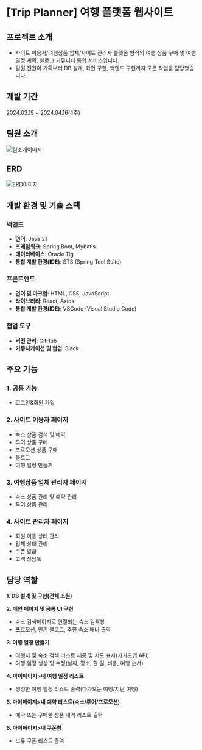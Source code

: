 # [Trip Planner] 여행 플랫폼 웹사이트
## 프로젝트 소개
- 사이트 이용자/여행상품 업체/사이트 관리자 플랫폼 형식의 여행 상품 구매 및 여행 일정 계획, 블로그 커뮤니티 통합 서비스입니다.
- 팀원 전원이 기획부터 DB 설계, 화면 구현, 백엔드 구현까지 모든 작업을 담당했습니다.

## 개발 기간
2024.03.19 ~ 2024.04.16(4주)

## 팀원 소개
![팀소개이미지]()

## ERD
![ERD이미지]()

## 개발 환경 및 기술 스택
### 백엔드
- **언어**: Java 21
- **프레임워크**: Spring Boot, Mybatis
- **데이터베이스**: Oracle 11g
- **통합 개발 환경(IDE)**: STS (Spring Tool Suite)

### 프론트엔드
- **언어 및 마크업**: HTML, CSS, JavaScript
- **라이브러리**: React, Axios
- **통합 개발 환경(IDE)**: VSCode (Visual Studio Code)

### 협업 도구
- **버전 관리**: GitHub
- **커뮤니케이션 및 협업**: Slack

## 주요 기능
### 1. 공통 기능
  - 로그인&회원 가입

### 2. 사이트 이용자 페이지
  - 숙소 상품 검색 및 예약
  - 투어 상품 구매
  - 프로모션 상품 구매
  - 블로그
  - 여행 일정 만들기

### 3. 여행상품 업체 관리자 페이지
  - 숙소 상품 관리 및 예약 관리
  - 투어 상품 관리

### 4. 사이트 관리자 페이지
  - 회원 이용 상태 관리
  - 업체 상태 관리
  - 쿠폰 발급
  - 고객 상담톡

## 담당 역할
**1. DB 설계 및 구현(전체 조원)**

**2. 메인 페이지 및 공통 UI 구현**

  - 숙소 검색페이지로 연결되는 숙소 검색창
  - 프로모션, 인기 블로그, 추천 숙소 배너 출력

**3. 여행 일정 만들기**

  - 여행지 및 숙소 검색 리스트 제공 및 지도 표시(카카오맵 API)
  - 여행 일정 생성 및 수정(날짜, 장소, 할 일, 비용, 여행 순서)

**4. 마이페이지>내 여행 일정 리스트**

  - 생성한 여행 일정 리스트 출력(다가오는 여행/지난 여행)

**5. 마이페이지>내 예약 리스트(숙소/투어/프로모션)**

  - 예약 또는 구매한 상품 내역 리스트 출력

**6. 마이페이지>내 쿠폰함**

  - 보유 쿠폰 리스트 출력

